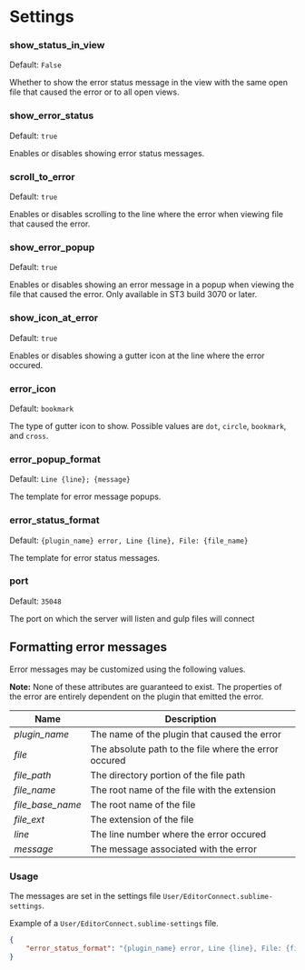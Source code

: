 # Settings

### show_status_in_view

Default:  `False`

Whether to show the error status message in the view with the same open file that caused the error or to all open views. 

### show_error_status

Default: `true`

Enables or disables showing error status messages. 

### scroll_to_error

Default: `true`

Enables or disables scrolling to the line where the error when viewing file that caused the error. 

### show_error_popup

Default: `true`

Enables or disables showing an error message in a popup when viewing the file that caused the error. Only available in ST3 build 3070 or later.  

### show_icon_at_error

Default: `true`

Enables or disables showing a gutter icon at the line where the error occured. 

### error_icon

Default: `bookmark`

The type of gutter icon to show. Possible values are `dot`, `circle`, `bookmark`, and `cross`. 

### error_popup_format

Default: `Line {line}; {message}`

The template for error message popups. 

### error_status_format

Default: `{plugin_name} error, Line {line}, File: {file_name}`

The template for error status messages. 

### port

Default: `35048`

The port on which the server will listen and gulp files will connect  

## Formatting error messages 

Error messages may be customized using the following values. 

__Note:__ None of these attributes are guaranteed to exist. The properties of the error are entirely dependent on the plugin that emitted the error. 

| Name | Description |
| ---- | ----------- | 
| _plugin_name_    | The name of the plugin that caused the error          |
| _file_           | The absolute path to the file where the error occured |
| _file_path_      | The directory portion of the file path                |
| _file_name_      | The root name of the file with the extension          |
| _file_base_name_ | The root name of the file                             |
| _file_ext_       | The extension of the file                             |
| _line_           | The line number where the error occured               |
| _message_        | The message associated with the error                 |

### Usage 

The messages are set in the settings file `User/EditorConnect.sublime-settings`.

Example of a `User/EditorConnect.sublime-settings` file.

```json
{
	"error_status_format": "{plugin_name} error, Line {line}, File: {file_name}"
}
```
